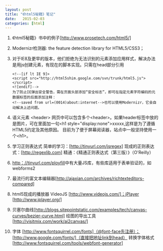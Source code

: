 ```yaml
---
layout: post
title: "《html5秘籍》笔记"
date:   2015-02-03
categories: [html]
---
```

1. 《html5秘籍》书中的例子[http://www.prosetech.com/html5/]

2.  Modernizr检测器: the feature detection library for HTML5/CSS3；

3.  对于IE8及更早的版本，他们拒绝为无法识别的元素添加应用样式，解决办法是用js创建元素，有现在的脚本实现。只需在head部分引用
        
        <!--[if lt IE 9]>
        <script src="http://html5shim.google.com/svn/trunk/html5.js"></script>
        <![endif]-->
        为了防止IE弹出安全警告，需在页面头部添加“安全标志”，即可在指定元素字符编码的元数据标签的后面添加注释：
        <!--saved from url=(0014)about:internet-->也可以使用Modernizr，它会自动解决上述问题。

4. 语义元素
\<header> 网页中可以包含多个\<header>。如果header标签中放的是图片，可在里面加一句\<h1 style="display:none">xxxxx</h1>,这样是为了遵循HTML5约定及其他原因。
目前为了便于屏幕阅读器，站点中一般坚持使用一个\<h1>。

5. 学习正则表达式 
简单的学习：[http://tinyurl.com/jsregex]
现成的正则表达式：[http://regexlib.com]
精通：《精通正则表达式（第三版）》（O'Reilly）

6. [http：//tinyurl.com/ployfill]中有大量JS库，有些库适用于表单验证的，如webforms2

7. 最流行的富文本编辑器[http://ajaxian.com/archives/richtexteditors-compared]

8. html5现成的播放器  VideoJS [http://www.videojs.com/]；jPlayer [http://www.jplayer.org/]

9. 贝塞尔曲线[http://blogs.sitepointstatic.com/examples/tech/canvas-curves/bezier-curve.html]
绘图的导出工具[http://visitmix.com/work/ai2canvas/]

10. 字体 [http://www.fontsquirrel.com/fonts]（@font-face先注册）；[http://www.google.com/fonts/]（直接把地址link到head）
转换字体格式[http://www.fontsquirrel.com/tools/webfont-generator]

[http：//tinyurl.com/ployfill]:http：//tinyurl.com/ployfill
[http://www.prosetech.com/html5/]:http://www.prosetech.com/html5/
[http://tinyurl.com/jsregex]:http://tinyurl.com/jsregex
[http://regexlib.com]:http://regexlib.com
[http：//tinyurl.com/ployfill]:http：//tinyurl.com/ployfill
[http://www.videojs.com/]:http://www.videojs.com/
[http://www.jplayer.org/]:http://www.jplayer.org/
[http://blogs.sitepointstatic.com/examples/tech/canvas-curves/bezier-curve.html]:http://blogs.sitepointstatic.com/examples/tech/canvas-curves/bezier-curve.html
[http://www.fontsquirrel.com/fonts]:http://www.fontsquirrel.com/fonts
[http://www.google.com/fonts/]:http://www.google.com/fonts/
[http://www.fontsquirrel.com/tools/webfont-generator]:http://www.fontsquirrel.com/tools/webfont-generator
[http://ajaxian.com/archives/richtexteditors-compared]:http://ajaxian.com/archives/richtexteditors-compared